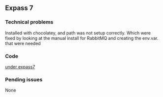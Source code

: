 ## Expass 7

### Technical problems
Installed with chocolatey, and path was not setup correctly. Which were fixed by looking at the manual install for RabbitMQ and creating the env.var. that were needed

### Code
[under expass7](/expass7)

### Pending issues
None
